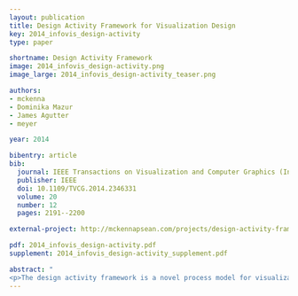 ```yaml
---
layout: publication
title: Design Activity Framework for Visualization Design
key: 2014_infovis_design-activity
type: paper

shortname: Design Activity Framework
image: 2014_infovis_design-activity.png
image_large: 2014_infovis_design-activity_teaser.png

authors:
- mckenna
- Dominika Mazur
- James Agutter
- meyer

year: 2014

bibentry: article
bib:
  journal: IEEE Transactions on Visualization and Computer Graphics (InfoVis ’14)
  publisher: IEEE
  doi: 10.1109/TVCG.2014.2346331
  volume: 20
  number: 12
  pages: 2191--2200

external-project: http://mckennapsean.com/projects/design-activity-framework/

pdf: 2014_infovis_design-activity.pdf
supplement: 2014_infovis_design-activity_supplement.pdf

abstract: "
<p>The design activity framework is a novel process model for visualization design, where overlapping design activities are composed of motivations, methods, and outcomes. Its purpose is to try and more completely capture the complex nature of design. To strengthen the framework, we provide a list of exemplar methods and how they overlap among these activities. This framework is the result of reflective discussions from a collaboration on a visualization redesign project, so we provide the details of this project to ground the framework in a real-world design process.</p>"
---
```

